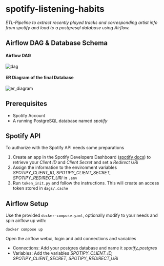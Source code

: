 # spotify-listening-habits
*ETL-Pipeline to extract recently played tracks and corresponding artist info from spotify and load to a postgresql database using Airflow.*

## Airflow DAG & Database Schema
#### Airflow DAG
![dag](https://github.com/ftrtz/spotify-listening-habits/assets/63648399/f45a8952-8c9a-42ee-85b2-0bbf0a992777)

#### ER Diagram of the final Database
![er_diagram](https://github.com/ftrtz/spotify-listening-habits/assets/63648399/cf80122e-7575-4dce-b024-e76d78ceb9ce)

## Prerequisites 
- Spotify Account
- A running PostgreSQL database named *spotify*

## Spotify API
To authorize with the Spotify API needs some preparations
1. Create an app in the Spotify Developers Dashboard ([spotify docs](https://developer.spotify.com/documentation/web-api/concepts/apps)) to retrieve your *Client ID* and *Client Secret* and set a *Redirect URI*
2. Assign the information to the environment variables *SPOTIPY_CLIENT_ID, SPOTIPY_CLIENT_SECRET, SPOTIPY_REDIRECT_URI* in ```.env``` 
3. Run ```token_init.py``` and follow the instructions. This will create an access token stored in ```dags/.cache```

## Airflow Setup
Use the provided ```docker-compose.yaml```, optionally modify to your needs and spin airflow up with:
```
docker compose up
```
Open the airflow webui, login and add connections and variables
- Connections: Add your postgres database and name it *spotify_postgres*
- Variables: Add the variables *SPOTIPY_CLIENT_ID, SPOTIPY_CLIENT_SECRET, SPOTIPY_REDIRECT_URI*
